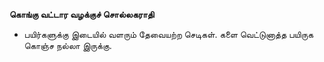 **கொங்கு வட்டார வழக்குச் சொல்லகராதி**
- பயிர்களுக்கு இடையில் வளரும் தேவையற்ற செடிகள். களை வெட்டுனாத்த பயிருக கொஞ்ச நல்லா இருக்கு.

